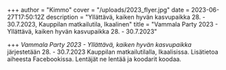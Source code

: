 +++
author = "Kimmo"
cover = "/uploads/2023_flyer.jpg"
date = 2023-06-27T17:50:12Z
description = "Yllättävä, kaiken hyvän kasvupaikka 28. - 30.7.2023, Kauppilan matkailutila, Ikaalinen"
title = "Vammala Party 2023 - Yllättävä, kaiken hyvän kasvupaikka 28. - 30.7.2023"

+++
_Vammala Party 2023 - Yllättävä, kaiken hyvän kasvupaikka_ järjestetään 28. - 30.7.2023 Kauppilan matkailutilalla, Ikaalisissa. Lisätietoa aiheesta Facebookissa. Lentäjät ne lentää ja koodarit koodaa.
